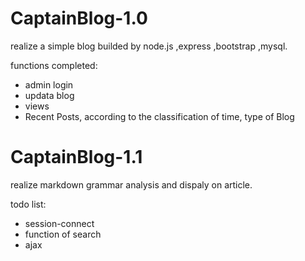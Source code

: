 # CaptainBlog-1.0
  
realize a simple blog builded by node.js ,express ,bootstrap ,mysql.   

functions completed:
* admin login
* updata blog
* views
* Recent Posts, according to the classification of time, type of Blog  

# CaptainBlog-1.1  
  
realize markdown grammar analysis and dispaly on article.  
  
todo list:
* session-connect
* function of search
* ajax 